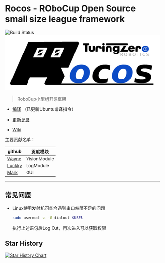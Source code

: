 # Rocos - **RO**bo**C**up **O**pen **S**ource small size league framework
![Build Status](https://github.com/Robocup-ssl-China/rocos/actions/workflows/build.yaml/badge.svg)
![Rocos](doc/img/rocos.png)

> RoboCup小型组开源框架

* [编译](https://rocos.readthedocs.io/zh_CN/latest/posts/1_rocos_basic/1_0.html) （已更新Ubuntu编译指令）

* [更新记录](https://rocos.readthedocs.io/zh_CN/latest/posts/z/CHANGELOG.html)

* [Wiki](https://rocos.readthedocs.io/zh-cn/latest)

主要贡献名单：

| github                                 | 贡献模块     |
| -------------------------------------- | ------------ |
| [Wayne](https://github.com/zijinoier)  | VisionModule |
| [Luckky](https://github.com/guodashun) | LogModule    |
| [Mark](https://github.com/ZJUMark)     | GUI          |

-----
## 常见问题
* Linux使用发射机可能会遇到串口权限不足的问题

  ```bash
  sudo usermod -a -G dialout $USER
  ```

  执行上述语句后Log Out，再次进入可以获取权限


## Star History

[![Star History Chart](https://api.star-history.com/svg?repos=Robocup-ssl-China/rocos&type=Date)](https://star-history.com/#Robocup-ssl-China/rocos&Date)
